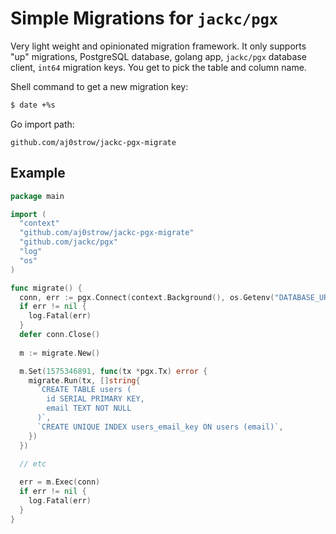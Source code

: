 # Simple Migrations for `jackc/pgx`

Very light weight and opinionated migration framework. It only supports "up" migrations, PostgreSQL database, golang app, `jackc/pgx` database client, `int64` migration keys. You get to pick the table and column name. 

Shell command to get a new migration key:

```sh
$ date +%s
```

Go import path:

```
github.com/aj0strow/jackc-pgx-migrate
```

## Example

```go
package main

import (
  "context"
  "github.com/aj0strow/jackc-pgx-migrate"
  "github.com/jackc/pgx"
  "log"
  "os"
)

func migrate() {
  conn, err := pgx.Connect(context.Background(), os.Getenv("DATABASE_URL"))
  if err != nil {
    log.Fatal(err)
  }
  defer conn.Close()
  
  m := migrate.New()

  m.Set(1575346891, func(tx *pgx.Tx) error {
    migrate.Run(tx, []string{
      `CREATE TABLE users (
        id SERIAL PRIMARY KEY,
        email TEXT NOT NULL
      )`,
      `CREATE UNIQUE INDEX users_email_key ON users (email)`,
    })
  })
  
  // etc

  err = m.Exec(conn)
  if err != nil {
    log.Fatal(err)
  }
}
```
